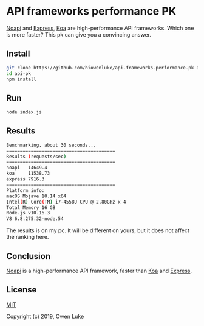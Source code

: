 
# API frameworks performance PK

[Noapi](https://github.com/hiowenluke/noapi) and [Express](https://github.com/expressjs/express), [Koa](https://github.com/koajs/koa) are high-performance API frameworks. Which one is more faster? This pk can give you a convincing answer.

## Install

```sh
git clone https://github.com/hiowenluke/api-frameworks-performance-pk api-pk
cd api-pk
npm install
```

## Run

```sh
node index.js
```

## Results

```sh
Benchmarking, about 30 seconds...
========================================
Results (requests/sec)
========================================
noapi   14649.4
koa     11538.73
express 7916.3
========================================
Platform info:
macOS Mojave 10.14 x64
Intel(R) Core(TM) i7-4558U CPU @ 2.80GHz x 4
Total Memory 16 GB
Node.js v10.16.3
V8 6.8.275.32-node.54
```

The results is on my pc. It will be different on yours, but it does not affect the ranking here.

## Conclusion

[Noapi](https://github.com/hiowenluke/noapi) is a high-performance API framework, faster than [Koa](https://github.com/koajs/koa) and [Express](https://github.com/expressjs/express).

## License

[MIT](LICENSE)

Copyright (c) 2019, Owen Luke
